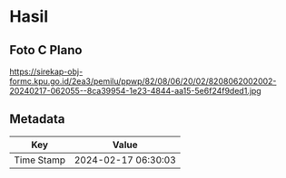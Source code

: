 # Hasil

## Foto C Plano

https://sirekap-obj-formc.kpu.go.id/2ea3/pemilu/ppwp/82/08/06/20/02/8208062002002-20240217-062055--8ca39954-1e23-4844-aa15-5e6f24f9ded1.jpg


## Metadata

| Key        | Value               |
| ---------- | ------------------- |
| Time Stamp | 2024-02-17 06:30:03 |



